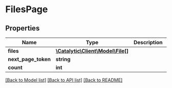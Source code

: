 # FilesPage

## Properties
Name | Type | Description | Notes
------------ | ------------- | ------------- | -------------
**files** | [**\Catalytic\Client\Model\File[]**](File.md) |  | [optional] 
**next_page_token** | **string** |  | [optional] 
**count** | **int** |  | [optional] 

[[Back to Model list]](../../README.md#documentation-for-models) [[Back to API list]](../../README.md#documentation-for-api-endpoints) [[Back to README]](../../README.md)


